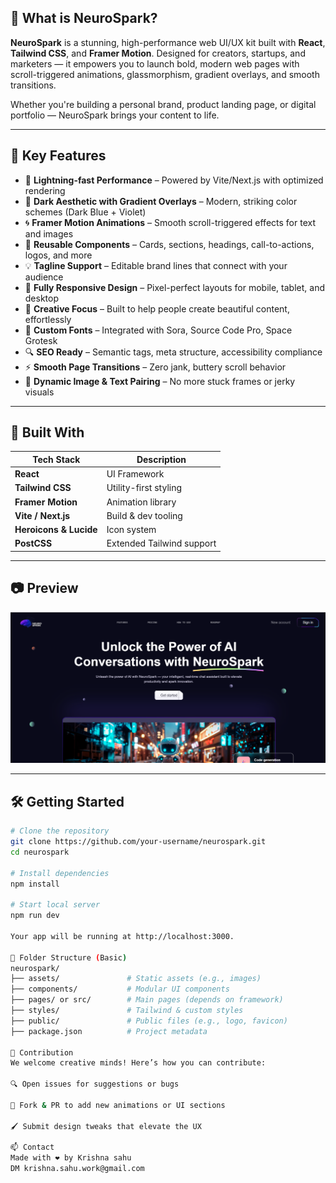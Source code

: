 ## 🌟 What is NeuroSpark?

**NeuroSpark** is a stunning, high-performance web UI/UX kit built with **React**, **Tailwind CSS**, and **Framer Motion**. Designed for creators, startups, and marketers — it empowers you to launch bold, modern web pages with scroll-triggered animations, glassmorphism, gradient overlays, and smooth transitions.

Whether you're building a personal brand, product landing page, or digital portfolio — NeuroSpark brings your content to life.

---

## 🚀 Key Features

- 🎯 **Lightning-fast Performance** – Powered by Vite/Next.js with optimized rendering
- 🎨 **Dark Aesthetic with Gradient Overlays** – Modern, striking color schemes (Dark Blue + Violet)
- 🌀 **Framer Motion Animations** – Smooth scroll-triggered effects for text and images
- 🧱 **Reusable Components** – Cards, sections, headings, call-to-actions, logos, and more
- 💡 **Tagline Support** – Editable brand lines that connect with your audience
- 📱 **Fully Responsive Design** – Pixel-perfect layouts for mobile, tablet, and desktop
- 🧠 **Creative Focus** – Built to help people create beautiful content, effortlessly
- 🧩 **Custom Fonts** – Integrated with Sora, Source Code Pro, Space Grotesk
- 🔍 **SEO Ready** – Semantic tags, meta structure, accessibility compliance
- ⚡ **Smooth Page Transitions** – Zero jank, buttery scroll behavior
- 🔄 **Dynamic Image & Text Pairing** – No more stuck frames or jerky visuals

---

## 🧠 Built With

| Tech Stack | Description |
|------------|-------------|
| **React** | UI Framework |
| **Tailwind CSS** | Utility-first styling |
| **Framer Motion** | Animation library |
| **Vite / Next.js** | Build & dev tooling |
| **Heroicons & Lucide** | Icon system |
| **PostCSS** | Extended Tailwind support |

---

## 📷 Preview

![NeuroSpark Screenshot](./src/assets/screenshot.png)

---

## 🛠️ Getting Started

```bash
# Clone the repository
git clone https://github.com/your-username/neurospark.git
cd neurospark

# Install dependencies
npm install

# Start local server
npm run dev

Your app will be running at http://localhost:3000.

🧪 Folder Structure (Basic)
neurospark/
├── assets/               # Static assets (e.g., images)
├── components/           # Modular UI components
├── pages/ or src/        # Main pages (depends on framework)
├── styles/               # Tailwind & custom styles
├── public/               # Public files (e.g., logo, favicon)
├── package.json          # Project metadata

🤝 Contribution
We welcome creative minds! Here’s how you can contribute:

🔍 Open issues for suggestions or bugs

🚀 Fork & PR to add new animations or UI sections

🖌️ Submit design tweaks that elevate the UX

📫 Contact
Made with ❤️ by Krishna sahu
DM krishna.sahu.work@gmail.com


